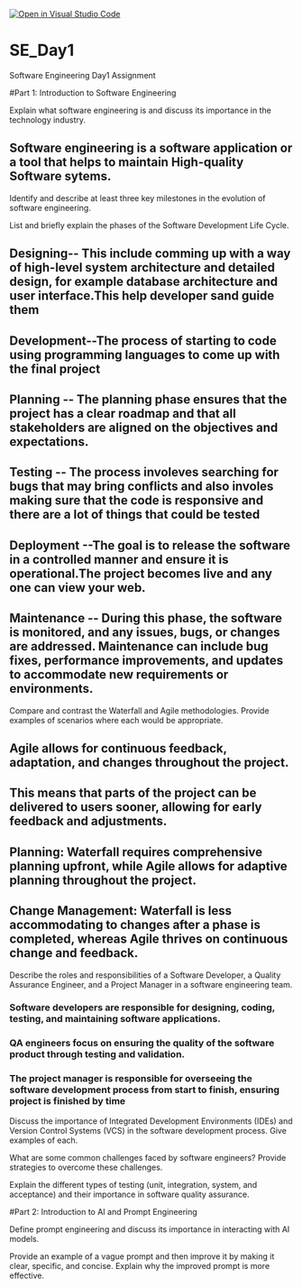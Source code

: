 [![Open in Visual Studio Code](https://classroom.github.com/assets/open-in-vscode-2e0aaae1b6195c2367325f4f02e2d04e9abb55f0b24a779b69b11b9e10269abc.svg)](https://classroom.github.com/online_ide?assignment_repo_id=15570794&assignment_repo_type=AssignmentRepo)
# SE_Day1
Software Engineering Day1 Assignment

#Part 1: Introduction to Software Engineering

Explain what software engineering is and discuss its importance in the technology industry.
 ## Software engineering is a software application or a tool that helps to maintain High-quality Software sytems.


Identify and describe at least three key milestones in the evolution of software engineering.



List and briefly explain the phases of the Software Development Life Cycle.
<!-- DESIGNING,  development, PLANNING, testing, deployment, DEBUGING and maintenance.-->
## Designing-- This include comming up with a way of high-level system architecture and detailed design, for example database architecture and user interface.This help developer sand guide them

## Development--The process of starting to code using programming languages to come up with the final project

## Planning -- The planning phase ensures that the project has a clear roadmap and that all stakeholders are aligned on the objectives and expectations.

## Testing -- The process involeves searching for bugs that may bring conflicts and also involes making sure that the code is responsive and there are a lot of things that could be tested

## Deployment --The goal is to release the software in a controlled manner and ensure it is operational.The project becomes live and any one can view your web. 

## Maintenance -- During this phase, the software is monitored, and any issues, bugs, or changes are addressed. Maintenance can include bug fixes, performance improvements, and updates to accommodate new requirements or environments.

Compare and contrast the Waterfall and Agile methodologies. Provide examples of scenarios where each would be appropriate.

<!-- Structure , Documentary , Timeline , Flexibility -->
## Agile allows for continuous feedback, adaptation, and changes throughout the project.

##  This means that parts of the project can be delivered to users sooner, allowing for early feedback and adjustments.

## Planning: Waterfall requires comprehensive planning upfront, while Agile allows for adaptive planning throughout the project.

## Change Management: Waterfall is less accommodating to changes after a phase is completed, whereas Agile thrives on continuous change and feedback.


Describe the roles and responsibilities of a Software Developer, a Quality Assurance Engineer, and a Project Manager in a software engineering team.

### Software developers are responsible for designing, coding, testing, and maintaining software applications.

### QA engineers focus on ensuring the quality of the software product through  testing and validation.

### The project manager is responsible for overseeing the software development process from start to finish, ensuring project is finished by time


Discuss the importance of Integrated Development Environments (IDEs) and Version Control Systems (VCS) in the software development process. Give examples of each.


What are some common challenges faced by software engineers? Provide strategies to overcome these challenges.


Explain the different types of testing (unit, integration, system, and acceptance) and their importance in software quality assurance.


#Part 2: Introduction to AI and Prompt Engineering


Define prompt engineering and discuss its importance in interacting with AI models.


Provide an example of a vague prompt and then improve it by making it clear, specific, and concise. Explain why the improved prompt is more effective.
